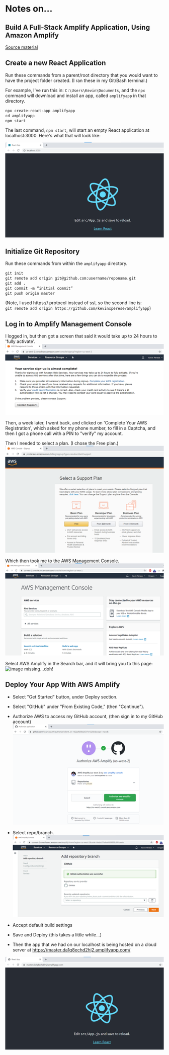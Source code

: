 # Notes on...

## Build A Full-Stack Amplify Application, Using Amazon Amplify

[Source material](https://aws.amazon.com/getting-started/hands-on/build-react-app-amplify-graphql)

## Create a new React Application

Run these commands from a parent/root directory that you would want to have the project
folder created. (I ran these in my Git/Bash terminal.)

For example, I've run this in: `C:\Users\Kevin\Documents`, and the `npx`
command will download and install an app, called `amplifyapp` in that directory.

```
npx create-react-app amplifyapp
cd amplifyapp
npm start
```

The last command, `npm start`, will start an empty React application at localhost:3000.
Here's what that will look like:

![local-app](docs/react-app-screenshot.png)

## Initialize Git Repository

Run these commands from within the `amplifyapp` directory.

```
git init
git remote add origin git@github.com:username/reponame.git
git add .
git commit -m “initial commit”
git push origin master
```
(Note, I used https:// protocol instead of ssl, so the second line is:   
  `git remote add origin https://github.com/kevinxperese/amplifyapp`)

## Log in to Amplify Management Console
I logged in, but then got a screen that said it would take up to 24 hours to 'fully activate'.   
![sign-up](docs/aws-sign-up.png)

Then, a week later, I went back, and clicked on 'Complete Your AWS Registration', which
asked for my phone number, to fill in a Captcha, and then I got a phone call with a PIN
to "verify" my account.

Then I needed to select a plan. (I chose the Free plan.)   
![select-plan](docs/aws-select-plan.png)

Which then took me to the AWS Management Console.   
![managment-console](docs/aws-management-console.png)

Select AWS Amplify in the Search bar, and it will bring you to this page:   
![image missing...doh!]()

## Deploy Your App With AWS Amplify
* Select "Get Started" button, under Deploy section.

* Select "GitHub" under "From Existing Code," (then "Continue").   

* Authorize AWS to access my GitHub account, (then sign in to my GitHub account)   
![authorize-github](docs/aws-authorize-github.png)

* Select repo/branch.
![select-repo](docs/aws-select-github-repo.png)

* Accept default build settings

* Save and Deploy (this takes a little while...)

* Then the app that we had on our localhost is being hosted on a cloud server at
https://master.da1q8echd2hj2.amplifyapp.com/

![online-app](docs/aws-react-app-online.png)
